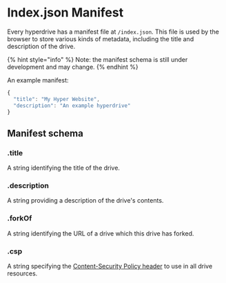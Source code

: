 # Index.json Manifest

Every hyperdrive has a manifest file at `/index.json`. This file is used by the browser to store various kinds of metadata, including the title and description of the drive.

{% hint style="info" %}
Note: the manifest schema is still under development and may change.
{% endhint %}

An example manifest:

```javascript
{
  "title": "My Hyper Website",
  "description": "An example hyperdrive"
}
```

## Manifest schema

### .title

A string identifying the title of the drive.

### .description

A string providing a description of the drive's contents.

### .forkOf

A string identifying the URL of a drive which this drive has forked.

### .csp

A string specifying the [Content-Security Policy header](https://developer.mozilla.org/en-US/docs/Web/HTTP/CSP) to use in all drive resources.
